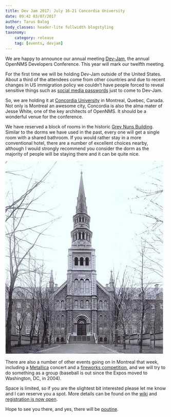 ```yaml
---
title: Dev Jam 2017: July 16-21 Concordia University
date: 09:42 03/07/2017
author: Tarus Balog
body_classes: header-lite fullwidth blogstyling
taxonomy:
    category: release
    tag: [events, devjam]
---
```


We are happy to announce our annual meeting [Dev-Jam](https://wiki.opennms.org/wiki/Dev-Jam_2017), the annual OpenNMS Developers Conference.
This year will mark our twelfth meeting.

For the first time we will be holding Dev-Jam outside of the United States.
About a third of the attendees come from other countries and due to recent changes in US immigration policy we couldn’t have people forced to reveal sensitive things such as [social media passwords](http://www.nbcnews.com/news/us-news/us-visitors-may-have-hand-over-social-media-passwords-kelly-n718216) just to come to Dev-Jam.

So, we are holding it at [Concordia University](http://www.concordia.ca/) in Montreal, Quebec, Canada.
Not only is Montreal an awesome city, Concordia is also the alma mater of Jesse White, one of the key architects of OpenNMS.
It should be a wonderful venue for the conference.

We have reserved a block of rooms in the historic [Grey Nuns Building](https://en.wikipedia.org/wiki/Grey_Nuns_Motherhouse).
Similar to the dorms we have used in the past, every one will get a single room with a shared bathroom.
If you would rather stay in a more conventional hotel, there are a number of excellent choices nearby, although I would strongly recommend you consider the dorm as the majority of people will be staying there and it can be quite nice.

![Picture of the Grey Nuns Building at Concordia University](GreyNuns.jpg)

There are also a number of other events going on in Montreal that week, including a [Metallica](http://www.evenko.ca/en/events/12202/metallica/parc-jean-drapeau/07-19-2017) concert and a [fireworks competition](https://www.quebecoriginal.com/en-us/listing/events/festivals-and-special-events/linternational-des-feux-loto-quebec-1413569), and we will try to do something as a group (baseball is out since the Expos moved to Washington, DC, in 2004).

Space is limited, so if you are the slightest bit interested please let me know and I can reserve you a spot. More details can be found on the [wiki](https://wiki.opennms.org/wiki/Dev-Jam_2017) and [registration is now open](http://www.opennms.com/opennms-dev-jam-registration).

Hope to see you there, and yes, there will be [poutine](https://en.wikipedia.org/wiki/Poutine).